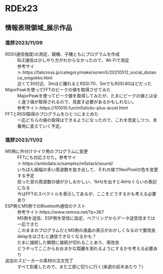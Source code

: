 # RDEx23
 ## 情報表現領域_展示作品

### 進捗2023/11/09  
<dl>
   <dt>RSSI(通信強度)の測定、親機、子機ともにプログラムを作成</dt>
      <dd>BLE通信は少しやり方がわからなかったので、Wi-Fiで測定</dd>
      <dd>参考サイト:https://fabcross.jp/category/make/sorem5/20210512_social_distance_onigokko.html</dd>
      <dd>近くて30付近、3mほど離れるとRSSI:70、5mでもRSSI:80ほどだった</dd>
   
   <dt>MajorPeakを使ってFFTのピークの値を取得させてみた</dt>
      <dd>MajorPeakを使ってピーク値を取得してみたが、たまにピークの値とは全く違う値が取得されるので、見直す必要があるかもしれない。</dd>
      <dd>参考サイト:https://101010.fun/m5stickc-plus-accel.html</dd>

   <dt>FFTとRSSI取得のプログラムをひとつにまとめた</dt>
      <dd>一応どちらの値の取得はできるようになったので、これを改変しつつ、本番用に変えていく予定。</dd>
</dl>


 ### 進捗2023/11/02
 <dl>
   <dt>M5側に外付けマイク用のプログラムに変更</dt>
      <dd>FFTにも対応させた。参考サイト:https://ambidata.io/samples/m5stack/sound/</dd>
      <dd>いちばん振幅の多い周波数を抜き出して、それの値でNeoPixelの色を変更する予定</dd>
      <dd>拾った音の周波数の値が少しおかしい、1kHzを出すと4kHzぐらいの表記になる</dd>
      <dd>今はFFTのスペクトルを表示してあるが、ここをどうするかも考える必要あり</dd>

   <dt>ESP側とM5側でのBluetooth通信のテスト</dt>
      <dd>参考サイト:https://www.remma.net/?p=367</dd>
      <dd>M5側を送信、ESP側を受信に設定、ペアリングからデータ送受信までは一応できた</dd>
      <dd>このままのプログラムだとM5側の液晶の表示がおかしくなるので要改良</dd>
      <dd>delayをはさむと通信できなくなるかも？</dd>
      <dd>たまに接続した瞬間に接続が切れることあり、用改良</dd>
      <dd>どうやってここからおおまかな距離を測れるようにするかを考える必要あり</dd>

   <dt>追加のスピーカーの素材の注文完了</dt>
      <dd>すべて到着したので、また工房に切りに行く(来週の前半あたり？)</dd>
</dl>


